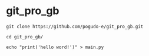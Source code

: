 # git_pro_gb

```
git clone https://github.com/pogudo-e/git_pro_gb.git
```

```
cd git_pro_gb/
```

```
echo "print('hello word!')" > main.py
```

